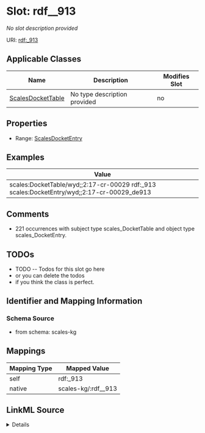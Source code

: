 

# Slot: rdf__913


_No slot description provided_





URI: [rdf:_913](http://www.w3.org/1999/02/22-rdf-syntax-ns#_913)



<!-- no inheritance hierarchy -->





## Applicable Classes

| Name | Description | Modifies Slot |
| --- | --- | --- |
| [ScalesDocketTable](../classes/ScalesDocketTable.md) | No type description provided |  no  |







## Properties

* Range: [ScalesDocketEntry](../classes/ScalesDocketEntry.md)






## Examples

| Value |
| --- |
| scales:DocketTable/wyd;;2:17-cr-00029 rdf:_913 scales:DocketEntry/wyd;;2:17-cr-00029_de913 |

## Comments

* 221 occurrences with subject type scales_DocketTable and object type scales_DocketEntry.

## TODOs

* TODO -- Todos for this slot go here
* or you can delete the todos
* if you think the class is perfect.

## Identifier and Mapping Information







### Schema Source


* from schema: scales-kg




## Mappings

| Mapping Type | Mapped Value |
| ---  | ---  |
| self | rdf:_913 |
| native | scales-kg/:rdf__913 |




## LinkML Source

<details>
```yaml
name: rdf__913
description: No slot description provided
todos:
- TODO -- Todos for this slot go here
- or you can delete the todos
- if you think the class is perfect.
comments:
- 221 occurrences with subject type scales_DocketTable and object type scales_DocketEntry.
examples:
- value: scales:DocketTable/wyd;;2:17-cr-00029 rdf:_913 scales:DocketEntry/wyd;;2:17-cr-00029_de913
from_schema: scales-kg
rank: 1000
slot_uri: rdf:_913
alias: rdf__913
domain_of:
- scales_DocketTable
range: scales_DocketEntry

```
</details>